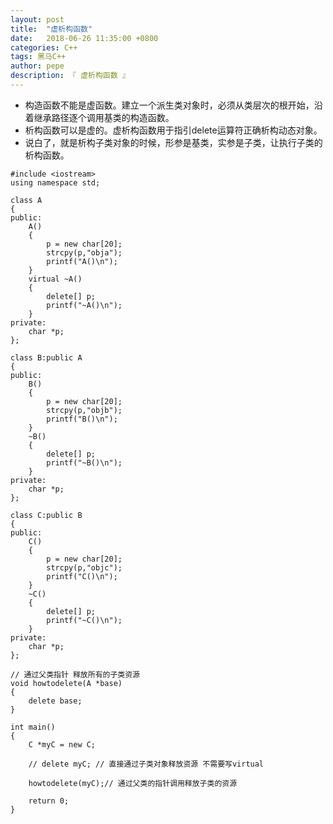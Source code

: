 ```yaml
---
layout: post
title:  "虚析构函数"
date:   2018-06-26 11:35:00 +0800
categories: C++
tags: 黑马C++
author: pepe
description: 『 虚析构函数 』
---
```


* 构造函数不能是虚函数。建立一个派生类对象时，必须从类层次的根开始，沿着继承路径逐个调用基类的构造函数。
* 析构函数可以是虚的。虚析构函数用于指引delete运算符正确析构动态对象。
* 说白了，就是析构子类对象的时候，形参是基类，实参是子类，让执行子类的析构函数。
    
```
#include <iostream>
using namespace std;

class A
{
public:
    A()
    {
        p = new char[20];
        strcpy(p,"obja");
        printf("A()\n");
    }
    virtual ~A()
    {
        delete[] p;
        printf("~A()\n");
    }
private:
    char *p;
};

class B:public A
{
public:
    B()
    {
        p = new char[20];
        strcpy(p,"objb");
        printf("B()\n");
    }
    ~B()
    {
        delete[] p;
        printf("~B()\n");
    }
private:
    char *p;
};

class C:public B
{
public:
    C()
    {
        p = new char[20];
        strcpy(p,"objc");
        printf("C()\n");
    }
    ~C()
    {
        delete[] p;
        printf("~C()\n");
    }
private:
    char *p;
};

// 通过父类指针 释放所有的子类资源
void howtodelete(A *base)
{
    delete base;
}

int main()
{
    C *myC = new C;
    
    // delete myC; // 直接通过子类对象释放资源 不需要写virtual
    
    howtodelete(myC);// 通过父类的指针调用释放子类的资源
    
    return 0;
}
```

    
    
    
    
    
    
    
    
    
    
    
    
    
    
    
    
    
    
    
    
    
    
    
    
    
    
    
    
    
    
    
    
    
    
    
    
    
    
    
    
    
    
    
    
    
    
    
    
    
    
    
    
    
    
    
    
    
    
    
    
    
    
    












